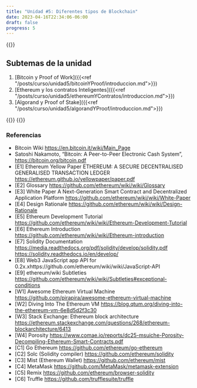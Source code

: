 ```yaml
---
title: "Unidad #5: Diferentes tipos de Blockchain"
date: 2023-04-16T22:34:06-06:00
draft: false
progress: 5
---
```


{{<avance condicion="0" idPagina="4">}}

## Subtemas de la unidad

1. [Bitcoin y Proof of Work]({{<ref "/posts/curso/unidad5/bitcoinYProof/introduccion.md">}})
2. [Ethereum y los contratos Inteligentes]({{<ref "/posts/curso/unidad5/ethereumYContratos/introduccion.md">}})
3. [Algorand y Proof of Stake]({{<ref "/posts/curso/unidad5/algorandYProof/introduccion.md">}})

{{<salto>}}
{{<salto>}}

### Referencias

- Bitcoin Wiki https://en.bitcoin.it/wiki/Main_Page
- Satoshi Nakamoto, “Bitcoin: A Peer-to-Peer Electronic Cash System”, https://bitcoin.org/bitcoin.pdf
- [E1] Ethereum Yellow Paper ETHEREUM: A SECURE DECENTRALISED GENERALISED TRANSACTION LEDGER https://ethereum.github.io/yellowpaper/paper.pdf
- [E2] Glossary https://github.com/ethereum/wiki/wiki/Glossary
- [E3] White Paper A Next-Generation Smart Contract and Decentralized Application Platform https://github.com/ethereum/wiki/wiki/White-Paper
- [E4] Design Rationale https://github.com/ethereum/wiki/wiki/Design-Rationale 
- [E5] Ethereum Development Tutorial https://github.com/ethereum/wiki/wiki/Ethereum-Development-Tutorial
- [E6] Ethereum Introduction https://github.com/ethereum/wiki/wiki/Ethereum-introduction
- [E7] Solidity Documentation https://media.readthedocs.org/pdf/solidity/develop/solidity.pdf https://solidity.readthedocs.io/en/develop/
- [E8] Web3 JavaScript app API for 0.2x.xhttps://github.com/ethereum/wiki/wiki/JavaScript-API
- [E9] ethereum/wiki Subtleties https://github.com/ethereum/wiki/wiki/Subtleties#exceptional-conditions
- [W1] Awesome Ethereum Virtual Machine https://github.com/pirapira/awesome-ethereum-virtual-machine
- [W2] Diving Into The Ethereum VM https://blog.qtum.org/diving-into-the-ethereum-vm-6e8d5d2f3c30
- [W3] Stack Exchange: Ethereum block architecture https://ethereum.stackexchange.com/questions/268/ethereum-blockarchitecture/6413
- [W4] Porosity https://www.comae.io/reports/dc25-msuiche-Porosity-Decompiling-Ethereum-Smart-Contracts.pdf
- [C1] Go Ethereum https://github.com/ethereum/go-ethereum
- [C2] Solc (Solidity compiler) https://github.com/ethereum/solidity
- [C3] Mist (Ethereum Wallet) https://github.com/ethereum/mist
- [C4] MetaMask https://github.com/MetaMask/metamask-extension
- [C5] Remix https://github.com/ethereum/browser-solidity
- [C6] Truffle https://github.com/trufflesuite/truffle